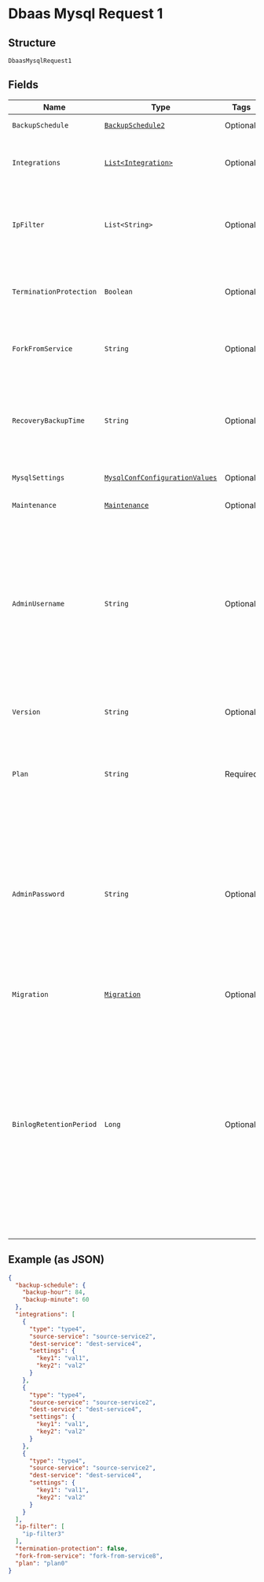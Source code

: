 
# Dbaas Mysql Request 1

## Structure

`DbaasMysqlRequest1`

## Fields

| Name | Type | Tags | Description | Getter | Setter |
|  --- | --- | --- | --- | --- | --- |
| `BackupSchedule` | [`BackupSchedule2`](../../doc/models/backup-schedule-2.md) | Optional | - | BackupSchedule2 getBackupSchedule() | setBackupSchedule(BackupSchedule2 backupSchedule) |
| `Integrations` | [`List<Integration>`](../../doc/models/integration.md) | Optional | Service integrations to be enabled when creating the service. | List<Integration> getIntegrations() | setIntegrations(List<Integration> integrations) |
| `IpFilter` | `List<String>` | Optional | Allow incoming connections from CIDR address block, e.g. '10.20.0.0/16' | List<String> getIpFilter() | setIpFilter(List<String> ipFilter) |
| `TerminationProtection` | `Boolean` | Optional | Service is protected against termination and powering off | Boolean getTerminationProtection() | setTerminationProtection(Boolean terminationProtection) |
| `ForkFromService` | `String` | Optional | **Constraints**: *Minimum Length*: `0`, *Maximum Length*: `63` | String getForkFromService() | setForkFromService(String forkFromService) |
| `RecoveryBackupTime` | `String` | Optional | ISO time of a backup to recover from for services that support arbitrary times<br>**Constraints**: *Minimum Length*: `1` | String getRecoveryBackupTime() | setRecoveryBackupTime(String recoveryBackupTime) |
| `MysqlSettings` | [`MysqlConfConfigurationValues`](../../doc/models/mysql-conf-configuration-values.md) | Optional | - | MysqlConfConfigurationValues getMysqlSettings() | setMysqlSettings(MysqlConfConfigurationValues mysqlSettings) |
| `Maintenance` | [`Maintenance`](../../doc/models/maintenance.md) | Optional | Automatic maintenance settings | Maintenance getMaintenance() | setMaintenance(Maintenance maintenance) |
| `AdminUsername` | `String` | Optional | Custom username for admin user. This must be set only when a new service is being created.<br>**Constraints**: *Minimum Length*: `1`, *Maximum Length*: `64`, *Pattern*: `^[_A-Za-z0-9][-._A-Za-z0-9]{0,63}$` | String getAdminUsername() | setAdminUsername(String adminUsername) |
| `Version` | `String` | Optional | MySQL major version<br>**Constraints**: *Minimum Length*: `1` | String getVersion() | setVersion(String version) |
| `Plan` | `String` | Required | Subscription plan<br>**Constraints**: *Minimum Length*: `1`, *Maximum Length*: `128` | String getPlan() | setPlan(String plan) |
| `AdminPassword` | `String` | Optional | Custom password for admin user. Defaults to random string. This must be set only when a new service is being created.<br>**Constraints**: *Minimum Length*: `8`, *Maximum Length*: `256`, *Pattern*: `^[a-zA-Z0-9-_]+$` | String getAdminPassword() | setAdminPassword(String adminPassword) |
| `Migration` | [`Migration`](../../doc/models/migration.md) | Optional | Migrate data from existing server | Migration getMigration() | setMigration(Migration migration) |
| `BinlogRetentionPeriod` | `Long` | Optional | The minimum amount of time in seconds to keep binlog entries before deletion. This may be extended for services that require binlog entries for longer than the default for example if using the MySQL Debezium Kafka connector.<br>**Constraints**: `>= 600`, `<= 86400` | Long getBinlogRetentionPeriod() | setBinlogRetentionPeriod(Long binlogRetentionPeriod) |

## Example (as JSON)

```json
{
  "backup-schedule": {
    "backup-hour": 84,
    "backup-minute": 60
  },
  "integrations": [
    {
      "type": "type4",
      "source-service": "source-service2",
      "dest-service": "dest-service4",
      "settings": {
        "key1": "val1",
        "key2": "val2"
      }
    },
    {
      "type": "type4",
      "source-service": "source-service2",
      "dest-service": "dest-service4",
      "settings": {
        "key1": "val1",
        "key2": "val2"
      }
    },
    {
      "type": "type4",
      "source-service": "source-service2",
      "dest-service": "dest-service4",
      "settings": {
        "key1": "val1",
        "key2": "val2"
      }
    }
  ],
  "ip-filter": [
    "ip-filter3"
  ],
  "termination-protection": false,
  "fork-from-service": "fork-from-service8",
  "plan": "plan0"
}
```

